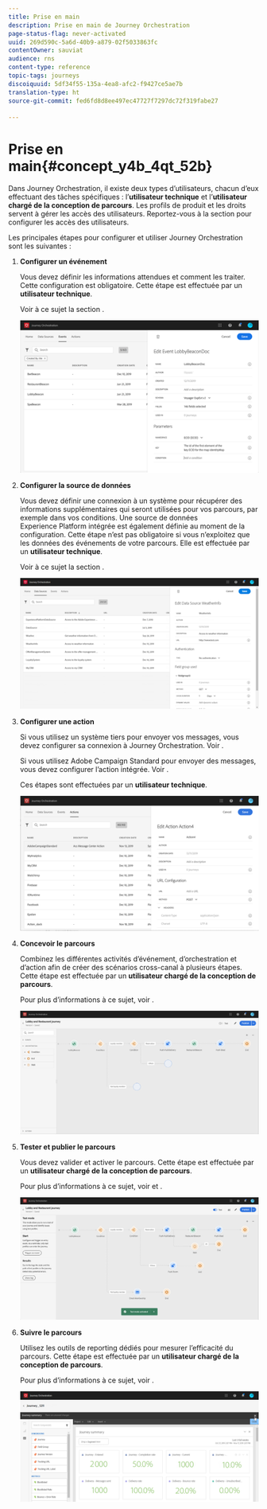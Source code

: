 ```yaml
---
title: Prise en main
description: Prise en main de Journey Orchestration
page-status-flag: never-activated
uuid: 269d590c-5a6d-40b9-a879-02f5033863fc
contentOwner: sauviat
audience: rns
content-type: reference
topic-tags: journeys
discoiquuid: 5df34f55-135a-4ea8-afc2-f9427ce5ae7b
translation-type: ht
source-git-commit: fed6fd8d8ee497ec47727f7297dc72f319fabe27

---
```



# Prise en main{#concept_y4b_4qt_52b}

Dans Journey Orchestration, il existe deux types d’utilisateurs, chacun d’eux effectuant des tâches spécifiques : l’**utilisateur technique** et l’**utilisateur chargé de la conception de parcours**. Les profils de produit et les droits servent à gérer les accès des utilisateurs. Reportez-vous à la section [](../about/access-management.md) pour configurer les accès des utilisateurs.

Les principales étapes pour configurer et utiliser Journey Orchestration sont les suivantes :

1. **Configurer un événement**

   Vous devez définir les informations attendues et comment les traiter. Cette configuration est obligatoire. Cette étape est effectuée par un **utilisateur technique**.

   Voir à ce sujet la section [](../event/about-events.md).

   ![](../assets/journey7.png)

1. **Configurer la source de données**

   Vous devez définir une connexion à un système pour récupérer des informations supplémentaires qui seront utilisées pour vos parcours, par exemple dans vos conditions. Une source de données Experience Platform intégrée est également définie au moment de la configuration. Cette étape n’est pas obligatoire si vous n’exploitez que les données des événements de votre parcours. Elle est effectuée par un **utilisateur technique**.

   Voir à ce sujet la section [](../datasource/about-data-sources.md).

   ![](../assets/journey22.png)

1. **Configurer une action**

   Si vous utilisez un système tiers pour envoyer vos messages, vous devez configurer sa connexion à Journey Orchestration. Voir [](../action/about-custom-action-configuration.md).

   Si vous utilisez Adobe Campaign Standard pour envoyer des messages, vous devez configurer l’action intégrée. Voir [](../action/working-with-adobe-campaign.md).

   Ces étapes sont effectuées par un **utilisateur technique**.

   ![](../assets/custom2.png)

1. **Concevoir le parcours**

   Combinez les différentes activités d’événement, d’orchestration et d’action afin de créer des scénarios cross-canal à plusieurs étapes. Cette étape est effectuée par un **utilisateur chargé de la conception de parcours**.

   Pour plus d’informations à ce sujet, voir [](../building-journeys/journey.md).

   ![](../assets/journeyuc2_24.png)

1. **Tester et publier le parcours**

   Vous devez valider et activer le parcours. Cette étape est effectuée par un **utilisateur chargé de la conception de parcours**.

   Pour plus d’informations à ce sujet, voir [](../building-journeys/testing-the-journey.md) et [](../building-journeys/publishing-the-journey.md).

   ![](../assets/journeyuc2_32bis.png)

1. **Suivre le parcours**

   Utilisez les outils de reporting dédiés pour mesurer l’efficacité du parcours. Cette étape est effectuée par un **utilisateur chargé de la conception de parcours**.

   Pour plus d’informations à ce sujet, voir [](../reporting/about-journey-reports.md).

   ![](../assets/dynamic_report_journey_12.png)

